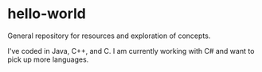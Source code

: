 # hello-world
General repository for resources and exploration of concepts.

I've coded in Java, C++, and C. I am currently working with C# and want to pick up more languages.
